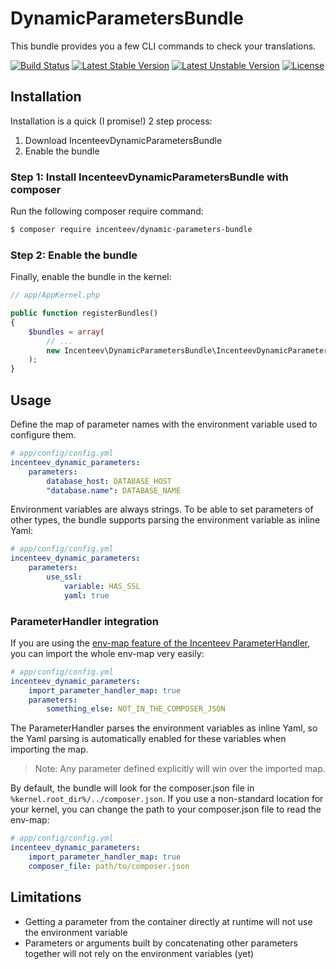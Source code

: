 # DynamicParametersBundle

This bundle provides you a few CLI commands to check your translations.

[![Build Status](https://travis-ci.org/Incenteev/DynamicParametersBundle.svg?branch=master)](https://travis-ci.org/Incenteev/DynamicParametersBundle)
[![Latest Stable Version](https://poser.pugx.org/incenteev/dynamic-parameters-bundle/v/stable.svg)](https://packagist.org/packages/incenteev/dynamic-parameters-bundle)
[![Latest Unstable Version](https://poser.pugx.org/incenteev/dynamic-parameters-bundle/v/unstable.svg)](https://packagist.org/packages/incenteev/dynamic-parameters-bundle)
[![License](https://poser.pugx.org/incenteev/dynamic-parameters-bundle/license.svg)](https://packagist.org/packages/incenteev/dynamic-parameters-bundle)

## Installation

Installation is a quick (I promise!) 2 step process:

1. Download IncenteevDynamicParametersBundle
2. Enable the bundle

### Step 1: Install IncenteevDynamicParametersBundle with composer

Run the following composer require command:

```bash
$ composer require incenteev/dynamic-parameters-bundle
```

### Step 2: Enable the bundle

Finally, enable the bundle in the kernel:

```php
// app/AppKernel.php

public function registerBundles()
{
    $bundles = array(
        // ...
        new Incenteev\DynamicParametersBundle\IncenteevDynamicParametersBundle(),
    );
}
```

## Usage

Define the map of parameter names with the environment variable used to configure them.

```yaml
# app/config/config.yml
incenteev_dynamic_parameters:
    parameters:
        database_host: DATABASE_HOST
        "database.name": DATABASE_NAME
```

Environment variables are always strings. To be able to set parameters of other types, the bundle supports parsing the environment variable as inline Yaml:


```yaml
# app/config/config.yml
incenteev_dynamic_parameters:
    parameters:
        use_ssl:
            variable: HAS_SSL
            yaml: true
```

### ParameterHandler integration

If you are using the [env-map feature of the Incenteev ParameterHandler](https://github.com/Incenteev/ParameterHandler/#using-environment-variables-to-set-the-parameters),
you can import the whole env-map very easily:

```yaml
# app/config/config.yml
incenteev_dynamic_parameters:
    import_parameter_handler_map: true
    parameters:
        something_else: NOT_IN_THE_COMPOSER_JSON
```

The ParameterHandler parses the environment variables as inline Yaml, so the Yaml parsing is automatically enabled for these variables when importing the map.

> Note: Any parameter defined explicitly will win over the imported map.

By default, the bundle will look for the composer.json file in ``%kernel.root_dir%/../composer.json``. If you use a non-standard location for your kernel, you can change the path to your composer.json file to read the env-map:

```yaml
# app/config/config.yml
incenteev_dynamic_parameters:
    import_parameter_handler_map: true
    composer_file: path/to/composer.json
```

## Limitations

- Getting a parameter from the container directly at runtime will not use the environment variable
- Parameters or arguments built by concatenating other parameters together will not rely on the environment variables (yet)
